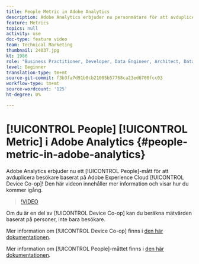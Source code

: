 ```yaml
---
title: People Metric in Adobe Analytics
description: Adobe Analytics erbjuder nu personmätare för att avduplicera besökare baserat på Adobe Experience Cloud Device Co-op! Den här videon innehåller mer information och visar hur du kommer igång.
feature: Metrics
topics: null
activity: use
doc-type: feature video
team: Technical Marketing
thumbnail: 24037.jpg
kt: 1986
role: "Business Practitioner, Developer, Data Engineer, Architect, Data Architect, Administrator, Leader"
level: Beginner
translation-type: tm+mt
source-git-commit: f3b3fa7d91b0cb21005b57768ca23ed6700fcc03
workflow-type: tm+mt
source-wordcount: '125'
ht-degree: 0%

---
```



# [!UICONTROL People] [!UICONTROL Metric] i Adobe Analytics  {#people-metric-in-adobe-analytics}

Adobe Analytics erbjuder nu ett [!UICONTROL People]-mått för att avduplicera besökare baserat på Adobe Experience Cloud [!UICONTROL Device Co-op]! Den här videon innehåller mer information och visar hur du kommer igång.

>[!VIDEO](https://video.tv.adobe.com/v/24037/?quality=12)

Om du är en del av [!UICONTROL Device Co-op] kan du beräkna mätvärden baserat på personer, inte bara besökare.

Mer information om [!UICONTROL Device Co-op] finns i [den här dokumentationen](https://marketing.adobe.com/resources/help/en_US/mcdc/).

Mer information om [!UICONTROL People]-måttet finns i [den här dokumentationen](https://marketing.adobe.com/resources/help/en_US/mcdc/mcdc-people.html).
